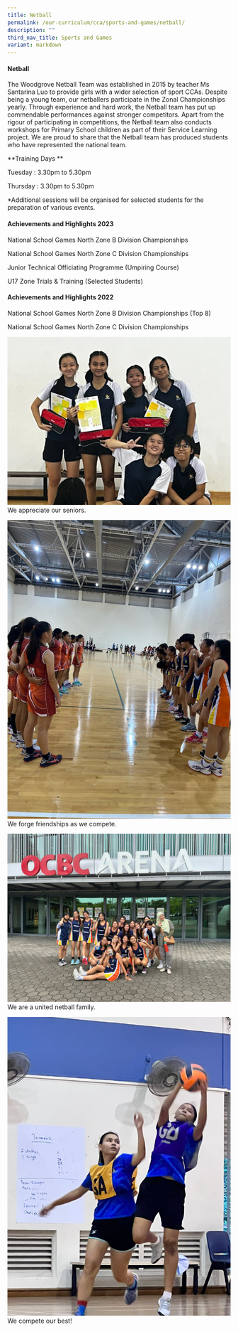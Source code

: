 ```yaml
---
title: Netball
permalink: /our-curriculum/cca/sports-and-games/netball/
description: ""
third_nav_title: Sports and Games
variant: markdown
---
```

#### Netball

The Woodgrove Netball Team was established in 2015 by teacher Ms Santarina Luo to provide girls with a wider selection of sport CCAs. Despite being a young team, our netballers participate in the Zonal Championships yearly. Through experience and hard work, the Netball team has put up commendable performances against stronger competitors. Apart from the rigour of participating in competitions, the Netball team also conducts workshops for Primary School children as part of their Service Learning project. We are proud to share that the Netball team has produced students who have represented the national team.

**Training Days **

Tuesday : 3.30pm to 5.30pm

Thursday : 3.30pm to 5.30pm

\*Additional sessions will be organised for selected students for the preparation of various events. 

#### Achievements and Highlights 2023

National School Games North Zone B Division Championships 

National School Games North Zone C Division Championships

Junior Technical Officiating Programme (Umpiring Course)

U17 Zone Trials &amp; Training (Selected Students)


#### Achievements and Highlights 2022

National School Games North Zone B Division Championships (Top 8)

National School Games North Zone C Division Championships

![](/images/CCAs/Netball/whatsapp%20image%201.jpeg)
We appreciate our seniors.

![](/images/CCAs/Netball/whatsapp%20image%202.jpeg)
We forge friendships as we compete.

![](/images/CCAs/Netball/whatsapp%20image%203.jpeg)
We are a united netball family.

![](/images/CCAs/Netball/whatsapp%20image%204.jpeg)
We compete our best!